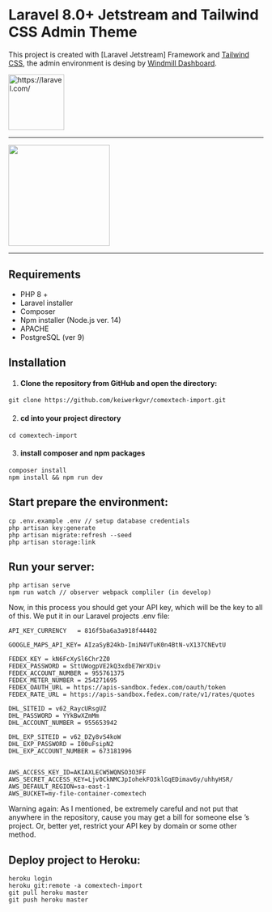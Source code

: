 # Laravel 8.0+ Jetstream and Tailwind CSS Admin Theme

This project is created with [Laravel Jetstream] Framework and [Tailwind CSS](https://tailwindcss.com), the admin environment is desing by [Windmill Dashboard](https://windmill-dashboard.vercel.app/).

[<img src="https://laravel.com/img/logotype.min.svg" alt="https://laravel.com/" width="110" />](https://laravel.com/)

---

[<img src="https://tailwindcss.com/_next/static/media/tailwindcss-logotype.128b6e12eb85d013bc9f80a917f57efe.svg"  width="200" />](https://tailwindcss.com/)

---

## Requirements

-   PHP 8 +
-   Laravel installer
-   Composer
-   Npm installer (Node.js ver. 14)
-   APACHE
-   PostgreSQL (ver 9)

## Installation

1. #### Clone the repository from GitHub and open the directory:

```
git clone https://github.com/keiwerkgvr/comextech-import.git
```

2. #### cd into your project directory

```
cd comextech-import
```

3. #### install composer and npm packages

```
composer install
npm install && npm run dev
```

## Start prepare the environment:

```
cp .env.example .env // setup database credentials
php artisan key:generate
php artisan migrate:refresh --seed
php artisan storage:link
```

## Run your server:

```
php artisan serve
npm run watch // observer webpack compliler (in develop)
```

Now, in this process you should get your API key, which will be the key to all of this. We put it in our Laravel projects .env file:

```
API_KEY_CURRENCY   = 816f5ba6a3a918f44402

GOOGLE_MAPS_API_KEY= AIzaSyB24kb-ImiN4VTuK0n4BtN-vX137CNEvtU

FEDEX_KEY = kN6FcXySl6Chr2Z0
FEDEX_PASSWORD = SttUWogpVE2kQ3xdbE7WrXDiv
FEDEX_ACCOUNT_NUMBER = 955761375
FEDEX_METER_NUMBER = 254271695
FEDEX_OAUTH_URL = https://apis-sandbox.fedex.com/oauth/token
FEDEX_RATE_URL = https://apis-sandbox.fedex.com/rate/v1/rates/quotes

DHL_SITEID = v62_RaycURsgUZ
DHL_PASSWORD = YYkBwXZmMm
DHL_ACCOUNT_NUMBER = 955653942

DHL_EXP_SITEID = v62_DZy8vS4koW
DHL_EXP_PASSWORD = I00uFsipN2
DHL_EXP_ACCOUNT_NUMBER = 673181996


AWS_ACCESS_KEY_ID=AKIAXLECW5WQNSO3O3FF
AWS_SECRET_ACCESS_KEY=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
AWS_DEFAULT_REGION=sa-east-1
AWS_BUCKET=my-file-container-comextech
```

Warning again: As I mentioned, be extremely careful and not put that anywhere in the repository, cause you may get a bill for someone else ’s project. Or, better yet, restrict your API key by domain or some other method.

## Deploy project to Heroku:

```
heroku login
heroku git:remote -a comextech-import
git pull heroku master
git push heroku master
```
